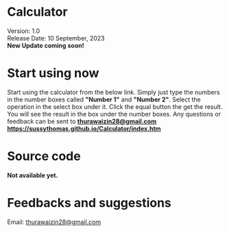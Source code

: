 # Calculator

Version: 1.0 <br>
Release Date: 10 September, 2023 <br>
**New Update coming soon!**

# Start using now

Start using the calculator from the below link.
Simply just type the numbers in the number boxes called **"Number 1"** and **"Number 2"**. Select the operation in the select box under it. Click the equal button the get the result. You will see the result in the box under the number boxes. Any questions or feedback can be sent to **thurawaizin28@gmail.com** 
<br>
**https://sussythomas.github.io/Calculator/index.htm**

# Source code
**Not available yet.**

# Feedbacks and suggestions

Email: thurawaizin28@gmail.com
